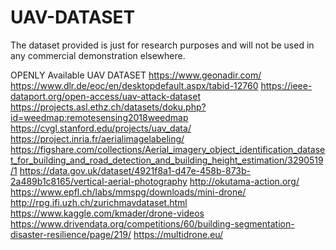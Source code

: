 # UAV-DATASET
The dataset provided is just for research purposes and will not be used in any commercial demonstration elsewhere. 

OPENLY Available UAV DATASET
https://www.geonadir.com/
https://www.dlr.de/eoc/en/desktopdefault.aspx/tabid-12760
https://ieee-dataport.org/open-access/uav-attack-dataset
https://projects.asl.ethz.ch/datasets/doku.php?id=weedmap:remotesensing2018weedmap
https://cvgl.stanford.edu/projects/uav_data/
https://project.inria.fr/aerialimagelabeling/
https://figshare.com/collections/Aerial_imagery_object_identification_dataset_for_building_and_road_detection_and_building_height_estimation/3290519/1
https://data.gov.uk/dataset/4921f8a1-d47e-458b-873b-2a489b1c8165/vertical-aerial-photography
http://okutama-action.org/
https://www.epfl.ch/labs/mmspg/downloads/mini-drone/
http://rpg.ifi.uzh.ch/zurichmavdataset.html
https://www.kaggle.com/kmader/drone-videos
https://www.drivendata.org/competitions/60/building-segmentation-disaster-resilience/page/219/
https://multidrone.eu/
